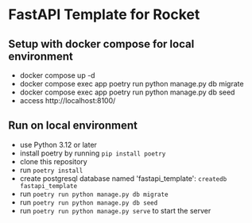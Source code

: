 # FastAPI Template for Rocket

## Setup with docker compose for local environment

- docker compose up -d
- docker compose exec app poetry run python manage.py db migrate
- docker compose exec app poetry run python manage.py db seed
- access http://localhost:8100/


## Run on local environment 
- use Python 3.12 or later
- install poetry by running `pip install poetry`
- clone this repository
- run `poetry install`
- create postgresql database named 'fastapi_template': `createdb fastapi_template`
- run `poetry run python manage.py db migrate`
- run `poetry run python manage.py db seed`
- run `poetry run python manage.py serve` to start the server

